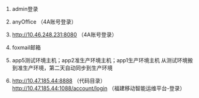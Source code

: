 1. admin登录
2. anyOffice	（4A账号登录）




3. http://10.46.248.231:8080		（4A账号登录）
4. foxmail邮箱




3. app5测试环境主机；app2准生产环境主机；app1生产环境主机
  从测试环境搬到准生产环境，第二天自动同步到生产环境
4. http://10.47.185.44:8888		（代码目录）
    http://10.47.185.44:1088/account/login	（福建移动智能运维平台-登录）
